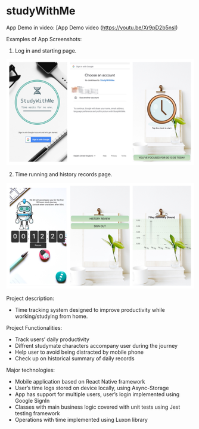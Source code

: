 # studyWithMe
App Demo in video:
[App Demo video (https://youtu.be/Xr9pD2b5nsI)

Examples of App Screenshots:
1. Log in and starting page.
<img src="/images/studyWithMe3.JPG" alt="drawing" width="900"/>

2. Time running and history records page.
<img src="/images/studyWithMe2.JPG" alt="drawing" width="900"/>

Project description: 
* Time tracking system designed to improve productivity while working/studying from home. 

Project Functionalities: 
* Track users’ daily productivity 
* Diffrent studymate characters accompany user during the journey
* Help user to avoid being distracted by mobile phone
* Check up on historical summary of daily records

Major technologies: 
* Mobile application based on React Native framework
* User’s time logs stored on device locally, using Async-Storage 
* App has support for multiple users, user’s login implemented using Google SignIn 
* Classes with main business logic covered with unit tests using Jest testing framework 
* Operations with time implemented using Luxon library



